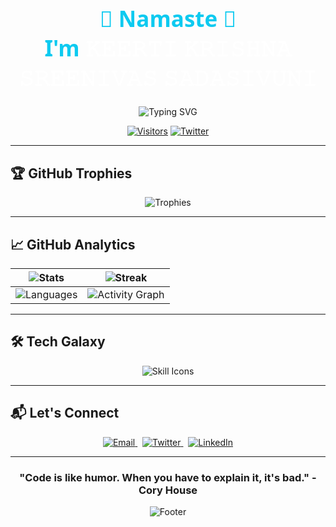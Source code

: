 <h1 align="center" style="font-family: 'Segoe UI', Tahoma, Geneva, Verdana, sans-serif; color: #0DCAF0; font-size: 2.5em;">
  🙏 Namaste 🙏<br> I'm <span style="color: #FFFFFF;">𝙺𝙴𝙴𝚁𝚃𝙸 𝙺𝚁𝙸𝚂𝙷𝙽𝙰 𝚂𝚁𝙴𝙴𝙽𝙸𝚅𝙰𝚂 𝚂𝙰𝙳𝙰𝚂𝙸𝚅𝚄𝙽𝙸</span>
</h1>



<div align="center">
  <img src="https://readme-typing-svg.herokuapp.com?font=Fira+Code&size=22&pause=1000&color=FFFFFF&center=true&vCenter=true&width=600&lines=🚀+Aspiring+Full+Stack+Developer;🧠+Passionate+about+Tech+and+Innovation;👨‍💻+Building+Projects+that+Solve+Real+Problems;💡+Creative+Thinker+%7C+Problem+Solver;🌐+Exploring+the+World+of+Web+and+AI&background=0000FF00" alt="Typing SVG" />


  [![Visitors](https://komarev.com/ghpvc/?username=krishna040705&label=Profile+Views&color=00FF00&style=flat-square)]()
  [![Twitter](https://img.shields.io/twitter/follow/keertikrishnas?style=social)](https://twitter.com/keertikrishnas)

</div>

---

## 🏆 **GitHub Trophies**
<div align="center">
  
  ![Trophies](https://github-profile-trophy.vercel.app/?username=krishna040705&theme=onedark&no-frame=true&column=4&margin-w=15&margin-h=15)

</div>

---



## 📈 **GitHub Analytics**
<div align="center">
  
  | ![Stats](https://github-readme-stats.vercel.app/api?username=krishna040705&show_icons=true&theme=radical&hide_border=true&include_all_commits=true) | ![Streak](https://streak-stats.demolab.com?user=krishna040705&theme=radical&hide_border=true) |
  |---|---|
  | ![Languages](https://github-readme-stats.vercel.app/api/top-langs/?username=krishna040705&layout=compact&theme=radical&hide_border=true) | ![Activity Graph](https://github-readme-activity-graph.vercel.app/graph?username=krishna040705&theme=react-dark&hide_border=true) |

</div>

---


## 🛠 **Tech Galaxy**
<p align="center">
  <img src="https://skillicons.dev/icons?i=html,css,js,java,php,mysql,bootstrap,react,git,github,vscode&theme=dark" alt="Skill Icons"/>
</p>

---


## 📬 Let's Connect


<p align="center">
  <a href="mailto:keertikrishnasreenivas@gmail.com" target="_blank">
    <img src="https://img.shields.io/badge/Email-Me-D14836?style=for-the-badge&logo=gmail&logoColor=white" alt="Email" />
  </a>
  &nbsp;
  <a href="https://twitter.com/keertikrishnas" target="_blank">
    <img src="https://img.shields.io/badge/Follow_on_Twitter-1DA1F2?style=for-the-badge&logo=twitter&logoColor=white" alt="Twitter" />
  </a>
  &nbsp;
  <a href="https://linkedin.com/in/keerti-krishna-sreenivas-s-96514227b" target="_blank">
    <img src="https://img.shields.io/badge/Connect_on_LinkedIn-0077B5?style=for-the-badge&logo=linkedin&logoColor=white" alt="LinkedIn" />
  </a>
</p>


---

<div align="center">
  
  ### "Code is like humor. When you have to explain it, it's bad." - Cory House
  
  ![Footer](https://capsule-render.vercel.app/api?type=waving&color=gradient&height=100&section=footer)

</div>
